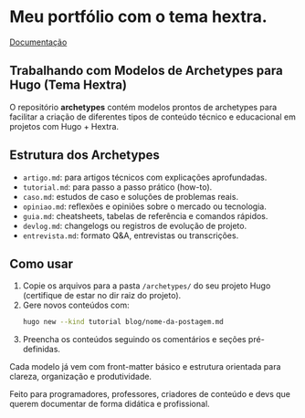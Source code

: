# Meu portfólio com o tema hextra.

[Documentação](https://imfing.github.io/hextra/docs/)

## Trabalhando com Modelos de Archetypes para Hugo (Tema Hextra)

O repositório **archetypes** contém modelos prontos de archetypes para facilitar a criação de diferentes tipos de conteúdo técnico e educacional em projetos com Hugo + Hextra.

## Estrutura dos Archetypes

- `artigo.md`: para artigos técnicos com explicações aprofundadas.
- `tutorial.md`: para passo a passo prático (how-to).
- `caso.md`: estudos de caso e soluções de problemas reais.
- `opiniao.md`: reflexões e opiniões sobre o mercado ou tecnologia.
- `guia.md`: cheatsheets, tabelas de referência e comandos rápidos.
- `devlog.md`: changelogs ou registros de evolução de projeto.
- `entrevista.md`: formato Q&A, entrevistas ou transcrições.

## Como usar

1. Copie os arquivos para a pasta `/archetypes/` do seu projeto Hugo (certifique de estar no dir raiz do projeto).
2. Gere novos conteúdos com:
   ```bash
   hugo new --kind tutorial blog/nome-da-postagem.md
   ```
3. Preencha os conteúdos seguindo os comentários e seções pré-definidas.

Cada modelo já vem com front-matter básico e estrutura orientada para clareza, organização e produtividade.

Feito para programadores, professores, criadores de conteúdo e devs que querem documentar de forma didática e profissional.



